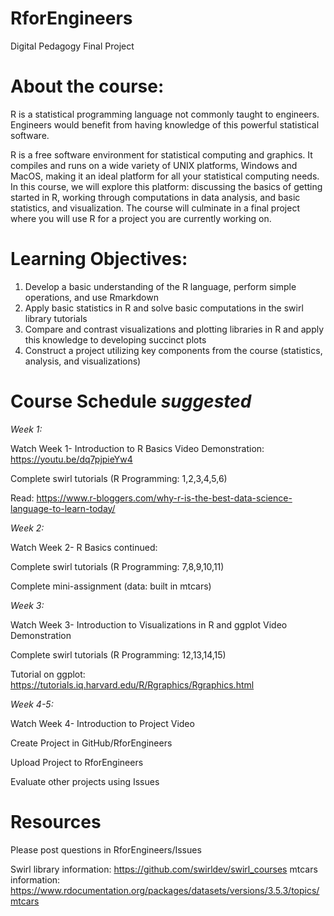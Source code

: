 # RforEngineers
Digital Pedagogy Final Project

About the course:
=================
R is a statistical programming language not commonly taught to engineers. Engineers would benefit from having knowledge of this powerful statistical software. 

R is a free software environment for statistical computing and graphics. It compiles and runs on a wide variety of UNIX platforms, Windows and MacOS, making it an ideal platform for all your statistical computing needs. In this course, we will explore this platform: discussing the basics of getting started in R, working through computations in data analysis, and basic statistics, and visualization. The course will culminate in a final project where you will use R for a project you are currently working on. 

Learning Objectives:
====================
1. Develop a basic understanding of the R language, perform simple operations, and use Rmarkdown
2. Apply basic statistics in R and solve basic computations in the swirl library tutorials
3. Compare and contrast visualizations and plotting libraries in R and apply this knowledge to developing succinct plots
4. Construct a project utilizing key components from the course (statistics, analysis, and visualizations)

Course Schedule *suggested*
===========================
*Week 1:* 

Watch Week 1- Introduction to R Basics Video Demonstration: https://youtu.be/dq7pjpieYw4

Complete swirl tutorials (R Programming: 1,2,3,4,5,6)

Read: https://www.r-bloggers.com/why-r-is-the-best-data-science-language-to-learn-today/

*Week 2:*

Watch Week 2- R Basics continued: 

Complete swirl tutorials (R Programming: 7,8,9,10,11)

Complete mini-assignment (data: built in mtcars)

*Week 3:*

Watch Week 3- Introduction to Visualizations in R and ggplot Video Demonstration

Complete swirl tutorials (R Programming: 12,13,14,15)

Tutorial on ggplot: https://tutorials.iq.harvard.edu/R/Rgraphics/Rgraphics.html

*Week 4-5:*

Watch Week 4- Introduction to Project Video

Create Project in GitHub/RforEngineers

Upload Project to RforEngineers

Evaluate other projects using Issues

Resources
=========
Please post questions in RforEngineers/Issues

Swirl library information: https://github.com/swirldev/swirl_courses
mtcars information: https://www.rdocumentation.org/packages/datasets/versions/3.5.3/topics/mtcars

